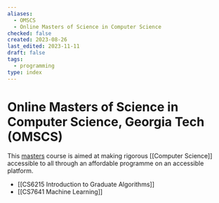 ```yaml
---
aliases:
  - OMSCS
  - Online Masters of Science in Computer Science
checked: false
created: 2023-08-26
last_edited: 2023-11-11
draft: false
tags:
  - programming
type: index
---
```

# Online Masters of Science in Computer Science, Georgia Tech (OMSCS)

This [masters](https://omscs.gatech.edu/) course is aimed at making rigorous [[Computer Science]] accessible to all through an affordable programme on an accessible platform.

- [[CS6215 Introduction to Graduate Algorithms]]
- [[CS7641 Machine Learning]]
